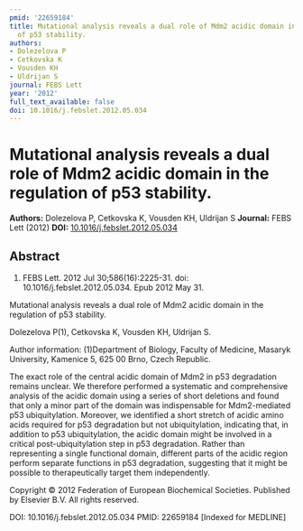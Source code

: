 ```yaml
---
pmid: '22659184'
title: Mutational analysis reveals a dual role of Mdm2 acidic domain in the regulation
  of p53 stability.
authors:
- Dolezelova P
- Cetkovska K
- Vousden KH
- Uldrijan S
journal: FEBS Lett
year: '2012'
full_text_available: false
doi: 10.1016/j.febslet.2012.05.034
---
```


# Mutational analysis reveals a dual role of Mdm2 acidic domain in the regulation of p53 stability.
**Authors:** Dolezelova P, Cetkovska K, Vousden KH, Uldrijan S
**Journal:** FEBS Lett (2012)
**DOI:** [10.1016/j.febslet.2012.05.034](https://doi.org/10.1016/j.febslet.2012.05.034)

## Abstract

1. FEBS Lett. 2012 Jul 30;586(16):2225-31. doi: 10.1016/j.febslet.2012.05.034.
Epub  2012 May 31.

Mutational analysis reveals a dual role of Mdm2 acidic domain in the regulation 
of p53 stability.

Dolezelova P(1), Cetkovska K, Vousden KH, Uldrijan S.

Author information:
(1)Department of Biology, Faculty of Medicine, Masaryk University, Kamenice 5, 
625 00 Brno, Czech Republic.

The exact role of the central acidic domain of Mdm2 in p53 degradation remains 
unclear. We therefore performed a systematic and comprehensive analysis of the 
acidic domain using a series of short deletions and found that only a minor part 
of the domain was indispensable for Mdm2-mediated p53 ubiquitylation. Moreover, 
we identified a short stretch of acidic amino acids required for p53 degradation 
but not ubiquitylation, indicating that, in addition to p53 ubiquitylation, the 
acidic domain might be involved in a critical post-ubiquitylation step in p53 
degradation. Rather than representing a single functional domain, different 
parts of the acidic region perform separate functions in p53 degradation, 
suggesting that it might be possible to therapeutically target them 
independently.

Copyright © 2012 Federation of European Biochemical Societies. Published by 
Elsevier B.V. All rights reserved.

DOI: 10.1016/j.febslet.2012.05.034
PMID: 22659184 [Indexed for MEDLINE]
